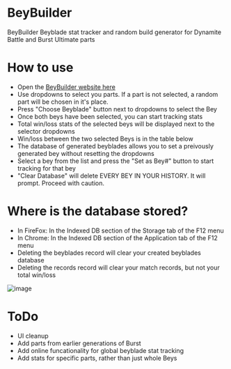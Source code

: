 # BeyBuilder

BeyBuilder Beyblade stat tracker and random build generator for Dynamite Battle and Burst Ultimate parts

# How to use

- Open the [BeyBuilder website here](https://fabelavalon.github.io/beybuilder/)
- Use dropdowns to select you parts. If a part is not selected, a random part will be chosen in it's place.
- Press "Choose Beyblade" button next to dropdowns to select the Bey
- Once both beys have been selected, you can start tracking stats
- Total win/loss stats of the selected beys will be displayed next to the selector dropdowns
- Win/loss between the two selected Beys is in the table below
- The database of generated beyblades allows you to set a preivously generated bey without resetting the dropdowns
- Select a bey from the list and press the "Set as Bey#" button to start tracking for that bey
- "Clear Database" will delete EVERY BEY IN YOUR HISTORY. It will prompt. Proceed with caution.

# Where is the database stored?

- In FireFox: In the Indexed DB section of the Storage tab of the F12 menu
- In Chrome: In the Indexed DB section of the Application tab of the F12 menu
- Deleting the beyblades record will clear your created beyblades database
- Deleting the records record will clear your match records, but not your total win/loss

![image](https://user-images.githubusercontent.com/118684863/204066288-b1297a91-5a08-4870-9c45-62aa29a301b2.png)

# ToDo

- UI cleanup
- Add parts from earlier generations of Burst
- Add online funcationality for global beyblade stat tracking
- Add stats for specific parts, rather than just whole Beys


